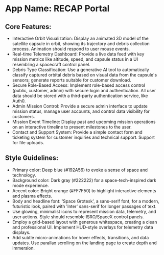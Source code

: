 # **App Name**: RECAP Portal

## Core Features:

- Interactive Orbit Visualization: Display an animated 3D model of the satellite capsule in orbit, showing its trajectory and debris collection process.  Animation should respond to user mouse events.
- Real-time Telemetry Dashboard: Provide a live data feed with key mission metrics like altitude, speed, and capsule status in a UI resembling a spacecraft control panel.
- Debris Type Classification: Use a generative AI tool to automatically classify captured orbital debris based on visual data from the capsule's sensors; generate reports suitable for customer download.
- Secure Role-Based Access: Implement role-based access control (public, customer, admin) with secure login and authentication. All user data should be stored with a third-party authentication service, like Auth0.
- Admin Mission Control: Provide a secure admin interface to update mission status, manage user accounts, and control data visibility for customers.
- Mission Event Timeline: Display past and upcoming mission operations on an interactive timeline to present milestones to the user.
- Contact and Support System: Provide a simple contact form and ticketing system for customer inquiries and technical support. Support for file uploads.

## Style Guidelines:

- Primary color: Deep blue (#192A56) to evoke a sense of space and technology.
- Background color: Dark gray (#222222) for a space-tech-inspired dark mode experience.
- Accent color: Bright orange (#FF7F50) to highlight interactive elements and plasma effects.
- Body and headline font: 'Space Grotesk', a sans-serif font, for a modern, futuristic look, paired with 'Inter' sans-serif for longer passages of text.
- Use glowing, minimalist icons to represent mission data, telemetry, and user actions. Style should resemble ISRO/SpaceX control panels.
- Employ a grid-based layout with generous whitespace, creating a clean and professional UI. Implement HUD-style overlays for telemetry data displays.
- Add subtle micro-animations for hover effects, transitions, and data updates. Use parallax scrolling on the landing page to create depth and immersion.